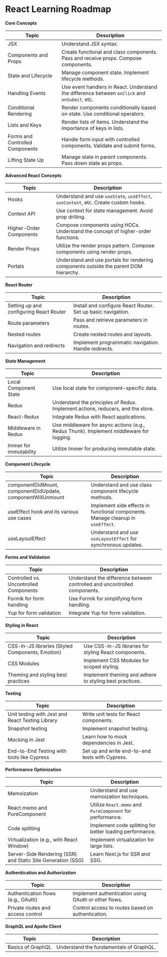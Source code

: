 # React Learning Roadmap

**Core Concepts**

| Topic                                     | Description                                                                                     |
| ------------------------------------------ | --------------------------------------------------------------------------------------------------- |
| JSX                                       | Understand JSX syntax.                                                                         |
| Components and Props                      | Create functional and class components. Pass and receive props. Compose components.                |
| State and Lifecycle                        | Manage component state. Implement lifecycle methods.                                           |
| Handling Events                            | Use event handlers in React. Understand the difference between `onClick` and `onSubmit`, etc.  |
| Conditional Rendering                     | Render components conditionally based on state. Use conditional operators.                         |
| Lists and Keys                             | Render lists of items. Understand the importance of keys in lists.                              |
| Forms and Controlled Components            | Handle form input with controlled components. Validate and submit forms.                       |
| Lifting State Up                           | Manage state in parent components. Pass down state as props.                                     |

**Advanced React Concepts**

| Topic                                     | Description                                                                                     |
| ------------------------------------------ | --------------------------------------------------------------------------------------------------- |
| Hooks                                      | Understand and use `useState`, `useEffect`, `useContext`, etc. Create custom hooks.               |
| Context API                                | Use context for state management. Avoid prop drilling.                                          |
| Higher-Order Components                    | Compose components using HOCs. Understand the concept of higher-order functions.                  |
| Render Props                               | Utilize the render props pattern. Compose components using render props.                            |
| Portals                                    | Understand and use portals for rendering components outside the parent DOM hierarchy.         |

**React Router**

| Topic                                     | Description                                                                                     |
| ------------------------------------------ | --------------------------------------------------------------------------------------------------- |
| Setting up and configuring React Router    | Install and configure React Router. Set up basic navigation.                                    |
| Route parameters                           | Pass and retrieve parameters in routes.                                                       |
| Nested routes                              | Create nested routes and layouts.                                                              |
| Navigation and redirects                   | Implement programmatic navigation. Handle redirects.                                            |

**State Management**

| Topic                                     | Description                                                                                     |
| ------------------------------------------ | --------------------------------------------------------------------------------------------------- |
| Local Component State                      | Use local state for component-specific data.                                                   |
| Redux                                      | Understand the principles of Redux. Implement actions, reducers, and the store.                 |
| React-Redux                                | Integrate Redux with React applications.                                                      |
| Middleware in Redux                        | Use middleware for async actions (e.g., Redux Thunk). Implement middleware for logging.        |
| Immer for immutability                     | Utilize Immer for producing immutable state.                                                   |

**Component Lifecycle**

| Topic                                     | Description                                                                                     |
| ------------------------------------------ | --------------------------------------------------------------------------------------------------- |
| componentDidMount, componentDidUpdate, componentWillUnmount | Understand and use class component lifecycle methods.                                        |
| useEffect hook and its various use cases   | Implement side effects in functional components. Manage cleanup in `useEffect`.                |
| useLayoutEffect                            | Understand and use `useLayoutEffect` for synchronous updates.                                   |

**Forms and Validation**

| Topic                                     | Description                                                                                     |
| ------------------------------------------ | --------------------------------------------------------------------------------------------------- |
| Controlled vs. Uncontrolled Components      | Understand the difference between controlled and uncontrolled components.                            |
| Formik for form handling                    | Use Formik for simplifying form handling.                                                          |
| Yup for form validation                     | Integrate Yup for form validation.                                                                 |

**Styling in React**

| Topic                                     | Description                                                                                     |
| ------------------------------------------ | --------------------------------------------------------------------------------------------------- |
| CSS-in-JS libraries (Styled Components, Emotion) | Use CSS-in-JS libraries for styling React components.                                             |
| CSS Modules                                | Implement CSS Modules for scoped styling.                                                         |
| Theming and styling best practices            | Implement theming and adhere to styling best practices.                                            |

**Testing**

| Topic                                     | Description                                                                                     |
| ------------------------------------------ | --------------------------------------------------------------------------------------------------- |
| Unit testing with Jest and React Testing Library | Write unit tests for React components.                                                         |
| Snapshot testing                            | Implement snapshot testing.                                                                       |
| Mocking in Jest                             | Learn how to mock dependencies in Jest.                                                           |
| End-to-End Testing with tools like Cypress   | Set up and write end-to-end tests with Cypress.                                                  |

**Performance Optimization**

| Topic                                     | Description                                                                                     |
| ------------------------------------------ | --------------------------------------------------------------------------------------------------- |
| Memoization                                | Understand and use memoization techniques.                                                       |
| React.memo and PureComponent                | Utilize `React.memo` and `PureComponent` for performance.                                          |
| Code splitting                              | Implement code splitting for better loading performance.                                           |
| Virtualization (e.g., with React Window)   | Implement virtualization for large lists.                                                         |
| Server-Side Rendering (SSR) and Static Site Generation (SSG) | Learn Next.js for SSR and SSG.                                                  |

**Authentication and Authorization**

| Topic                                     | Description                                                                                     |
| ------------------------------------------ | --------------------------------------------------------------------------------------------------- |
| Authentication flows (e.g., OAuth)           | Implement authentication using OAuth or other flows.                                          |
| Private routes and access control           | Control access to routes based on authentication.                                                 |

**GraphQL and Apollo Client**

| Topic                                     | Description                                                                                     |
| ------------------------------------------ | --------------------------------------------------------------------------------------------------- |
| Basics of GraphQL                            | Understand the fundamentals of GraphQL.                                                           |
